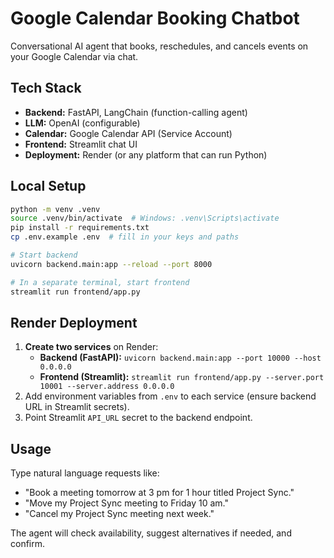# Google Calendar Booking Chatbot

Conversational AI agent that books, reschedules, and cancels events on your Google Calendar via chat.

## Tech Stack
- **Backend:** FastAPI, LangChain (function-calling agent)
- **LLM:** OpenAI (configurable)
- **Calendar:** Google Calendar API (Service Account)
- **Frontend:** Streamlit chat UI
- **Deployment:** Render (or any platform that can run Python)

## Local Setup
```bash
python -m venv .venv
source .venv/bin/activate  # Windows: .venv\Scripts\activate
pip install -r requirements.txt
cp .env.example .env  # fill in your keys and paths

# Start backend
uvicorn backend.main:app --reload --port 8000

# In a separate terminal, start frontend
streamlit run frontend/app.py
```

## Render Deployment
1. **Create two services** on Render:
   - **Backend (FastAPI):** `uvicorn backend.main:app --port 10000 --host 0.0.0.0`
   - **Frontend (Streamlit):** `streamlit run frontend/app.py --server.port 10001 --server.address 0.0.0.0`
2. Add environment variables from `.env` to each service (ensure backend URL in Streamlit secrets).
3. Point Streamlit `API_URL` secret to the backend endpoint.

## Usage
Type natural language requests like:
- "Book a meeting tomorrow at 3 pm for 1 hour titled Project Sync."
- "Move my Project Sync meeting to Friday 10 am."
- "Cancel my Project Sync meeting next week."

The agent will check availability, suggest alternatives if needed, and confirm.
